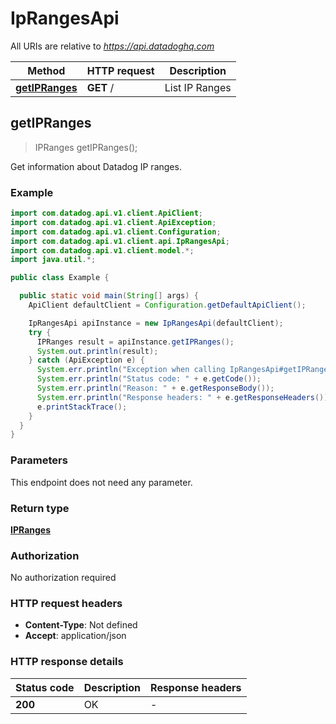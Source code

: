 # IpRangesApi

All URIs are relative to *https://api.datadoghq.com*

| Method                                        | HTTP request | Description    |
| --------------------------------------------- | ------------ | -------------- |
| [**getIPRanges**](IpRangesApi.md#getIPRanges) | **GET** /    | List IP Ranges |

## getIPRanges

> IPRanges getIPRanges();

Get information about Datadog IP ranges.

### Example

```java
import com.datadog.api.v1.client.ApiClient;
import com.datadog.api.v1.client.ApiException;
import com.datadog.api.v1.client.Configuration;
import com.datadog.api.v1.client.api.IpRangesApi;
import com.datadog.api.v1.client.model.*;
import java.util.*;

public class Example {

  public static void main(String[] args) {
    ApiClient defaultClient = Configuration.getDefaultApiClient();

    IpRangesApi apiInstance = new IpRangesApi(defaultClient);
    try {
      IPRanges result = apiInstance.getIPRanges();
      System.out.println(result);
    } catch (ApiException e) {
      System.err.println("Exception when calling IpRangesApi#getIPRanges");
      System.err.println("Status code: " + e.getCode());
      System.err.println("Reason: " + e.getResponseBody());
      System.err.println("Response headers: " + e.getResponseHeaders());
      e.printStackTrace();
    }
  }
}

```

### Parameters

This endpoint does not need any parameter.

### Return type

[**IPRanges**](IPRanges.md)

### Authorization

No authorization required

### HTTP request headers

- **Content-Type**: Not defined
- **Accept**: application/json

### HTTP response details

| Status code | Description | Response headers |
| ----------- | ----------- | ---------------- |
| **200**     | OK          | -                |
